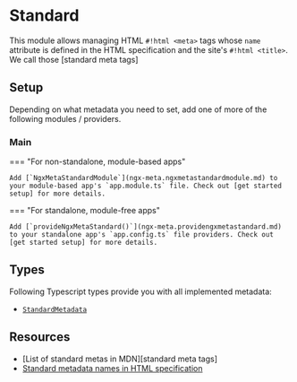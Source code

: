 # Standard

This module allows managing HTML `#!html <meta>` tags whose `name` attribute is defined in the HTML specification and the site's `#!html <title>`. We call those [standard meta tags]

## Setup

Depending on what metadata you need to set, add one of more of the following modules / providers.

### Main

=== "For non-standalone, module-based apps"

    Add [`NgxMetaStandardModule`](ngx-meta.ngxmetastandardmodule.md) to your module-based app's `app.module.ts` file. Check out [get started setup] for more details.

=== "For standalone, module-free apps"

    Add [`provideNgxMetaStandard()`](ngx-meta.providengxmetastandard.md) to your standalone app's `app.config.ts` file providers. Check out [get started setup] for more details.

## Types

Following Typescript types provide you with all implemented metadata:

- [`StandardMetadata`](ngx-meta.standardmetadata.md)

## Resources

- [List of standard metas in MDN][standard meta tags]
- [Standard metadata names in HTML specification](https://html.spec.whatwg.org/multipage/semantics.html#standard-metadata-names)
